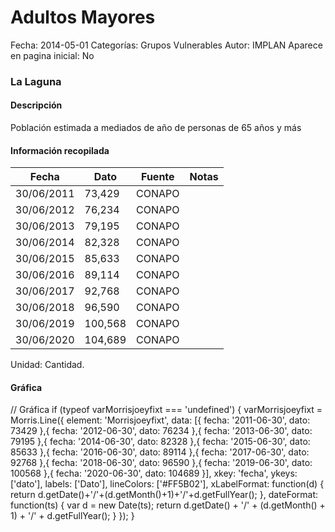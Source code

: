 Adultos Mayores
=====

Fecha: 2014-05-01
Categorías: Grupos Vulnerables
Autor: IMPLAN
Aparece en pagina inicial: No

### La Laguna

#### Descripción

Población estimada a mediados de año de personas de 65 años y más

<!-- break -->

#### Información recopilada

<table class="table table-hover table-bordered matriz">
  <thead>
    <tr><th>Fecha</th><th>Dato</th><th>Fuente</th><th>Notas</th></tr>
  </thead>
  <tbody>
    <tr><td class="centrado">30/06/2011</td><td class="derecha">73,429</td><td>CONAPO</td><td></td></tr>
    <tr><td class="centrado">30/06/2012</td><td class="derecha">76,234</td><td>CONAPO</td><td></td></tr>
    <tr><td class="centrado">30/06/2013</td><td class="derecha">79,195</td><td>CONAPO</td><td></td></tr>
    <tr><td class="centrado">30/06/2014</td><td class="derecha">82,328</td><td>CONAPO</td><td></td></tr>
    <tr><td class="centrado">30/06/2015</td><td class="derecha">85,633</td><td>CONAPO</td><td></td></tr>
    <tr><td class="centrado">30/06/2016</td><td class="derecha">89,114</td><td>CONAPO</td><td></td></tr>
    <tr><td class="centrado">30/06/2017</td><td class="derecha">92,768</td><td>CONAPO</td><td></td></tr>
    <tr><td class="centrado">30/06/2018</td><td class="derecha">96,590</td><td>CONAPO</td><td></td></tr>
    <tr><td class="centrado">30/06/2019</td><td class="derecha">100,568</td><td>CONAPO</td><td></td></tr>
    <tr><td class="centrado">30/06/2020</td><td class="derecha">104,689</td><td>CONAPO</td><td></td></tr>
  </tbody>
</table>

Unidad: Cantidad.

#### Gráfica

<div id="Morrisjoeyfixt" class="grafica"></div>
  // Gráfica
  if (typeof varMorrisjoeyfixt === 'undefined') {
    varMorrisjoeyfixt = Morris.Line({
      element: 'Morrisjoeyfixt',
      data: [{ fecha: '2011-06-30', dato: 73429 },{ fecha: '2012-06-30', dato: 76234 },{ fecha: '2013-06-30', dato: 79195 },{ fecha: '2014-06-30', dato: 82328 },{ fecha: '2015-06-30', dato: 85633 },{ fecha: '2016-06-30', dato: 89114 },{ fecha: '2017-06-30', dato: 92768 },{ fecha: '2018-06-30', dato: 96590 },{ fecha: '2019-06-30', dato: 100568 },{ fecha: '2020-06-30', dato: 104689 }],
      xkey: 'fecha',
      ykeys: ['dato'],
      labels: ['Dato'],
      lineColors: ['#FF5B02'],
      xLabelFormat: function(d) { return d.getDate()+'/'+(d.getMonth()+1)+'/'+d.getFullYear(); },
      dateFormat: function(ts) { var d = new Date(ts); return d.getDate() + '/' + (d.getMonth() + 1) + '/' + d.getFullYear(); }
    });
  }
